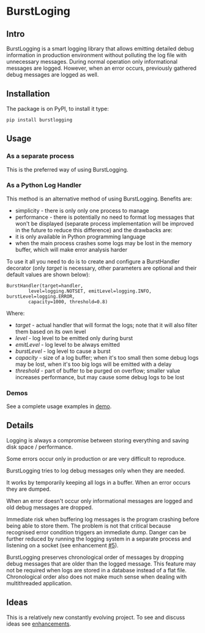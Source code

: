 # BurstLoging

## Intro
BurstLogging is a smart logging library that allows emitting detailed
debug information in production environment without polluting the log file 
with unnecessary messages.
During normal operation only informational messages are logged. 
However, when an error occurs, previously gathered debug messages are logged 
as well.

## Installation
The package is on PyPI, to install it type:

    pip install burstlogging

## Usage

### As a separate process
This is the preferred way of using BurstLogging. 

### As a Python Log Handler
This method is an alternative method of using BurstLogging. Benefits are:
* simplicity - there is only only one process to manage
* performance - there is potentially no need to format log messages that won't be displayed (separate process 
  implementation will be improved in the future to reduce this difference)
and the drawbacks are:
* it is only available in Python programming language
* when the main process crashes some logs may be lost in the memory buffer, which will make error analysis harder

To use it all you need to do is to create and configure a BurstHandler decorator 
(only _target_ is necessary, other parameters are optional and their default 
values are shown below):

	BurstHandler(target=handler, 
			level=logging.NOTSET, emitLevel=logging.INFO, burstLevel=logging.ERROR,
			capacity=1000, threshold=0.8)

Where:
* _target_ - actual handler that will format the logs; note that it will also
  filter them based on its own level
* _level_ - log level to be emitted only during burst
* _emitLevel_ - log level to be always emitted
* _burstLevel_ - log level to cause a burst
* _capacity_ - size of a log buffer; when it's too small then some debug 
  logs may be lost, when it's too big logs will be emitted with a delay
* _threshold_ - part of buffer to be purged on overflow; smaller value
  increases performance, but may cause some debug logs to be lost

### Demos
See a complete usage examples in [demo](demo/).

## Details 
Logging is always a compromise between storing everything and saving disk space / performance. 

Some errors occur only in production or are very difficult to reproduce. 

BurstLogging tries to log debug messages only when they are needed. 

It works by temporarily keeping all logs in a buffer. When an error occurs they are dumped.  

When an error doesn't occur only informational messages are logged and old debug messages are dropped.

Immediate risk when buffering log messages is the program crashing before being able to store them. 
The problem is not that critical because recognised error condition triggers an immediate dump. 
Danger can be further reduced by running the logging system in a separate process and listening on a socket 
(see enhancement [#5](https://github.com/loomchild/burstlogging/issues/5)).

BurstLogging preserves chronological order of messages by dropping debug messages that are older than the logged message. 
This feature may not be required when logs are stored in a database instead of a flat file. 
Chronological order also does not make much sense when dealing with multithreaded application.

## Ideas
This is a relatively new constantly evolving project. To see and discuss ideas see
[enhancements](https://github.com/loomchild/burstlogging/labels/enhancement).
